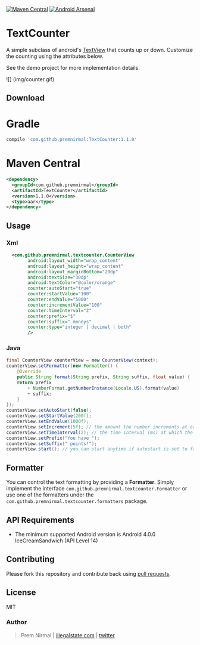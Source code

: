 [![Maven Central](https://maven-badges.herokuapp.com/maven-central/com.github.premnirmal/TextCounter/badge.png)](http://search.maven.org/#artifactdetails|com.github.premnirmal|TextCounter|1.0.1|)
[![Android Arsenal](https://img.shields.io/badge/Android%20Arsenal-TextCounter-brightgreen.svg?style=flat)](https://android-arsenal.com/details/1/1140)

# TextCounter

A simple subclass of android's [TextView](http://developer.android.com/reference/android/widget/TextView.html) that counts up or down.
Customize the counting using the attributes below.

See the demo project for more implementation details.

![] (img/counter.gif)

## Download

# Gradle

``` groovy
compile 'com.github.premnirmal:TextCounter:1.1.0'
```

# Maven Central

``` xml
<dependency>
  <groupId>com.github.premnirmal</groupId>
  <artifactId>TextCounter</artifactId>
  <version>1.1.0</version>
  <type>aar</type>
</dependency>
```

## Usage

### Xml

``` xml
  <com.github.premnirmal.textcounter.CounterView
        android:layout_width="wrap_content"
        android:layout_height="wrap_content"
        android:layout_marginBottom="20dp"
        android:textSize="30dp"
        android:textColor="@color/orange"
        counter:autoStart="true"
        counter:startValue="100"
        counter:endValue="5000"
        counter:incrementValue="100"
        counter:timeInterval="2"
        counter:prefix="$"
        counter:suffix=" moneys"
        counter:type="integer | decimal | both"
        />
```

### Java

``` java
final CounterView counterView = new CounterView(context);
counterView.setFormatter(new Formatter() {
    @Override
    public String format(String prefix, String suffix, float value) {
    return prefix 
        + NumberFormat.getNumberInstance(Locale.US).format(value) 
        + suffix;
    }
});
counterView.setAutoStart(false);
counterView.setStartValue(200f);
counterView.setEndValue(1000f);
counterView.setIncrement(5f); // the amount the number increments at each time interval
counterView.setTimeInterval(2); // the time interval (ms) at which the text changes
counterView.setPrefix("You have ");
counterView.setSuffix(" points!");
counterView.start(); // you can start anytime if autostart is set to false
```

## Formatter

You can control the text formatting by providing a **Formatter**. Simply implement the interface `com.github.premnirmal.textcounter.Formatter` or use one of the formatters under the `com.github.premnirmal.textcounter.formatters` package.

## API Requirements

- The minimum supported Android version is Android 4.0.0 IceCreamSandwich (API Level 14)

## Contributing

Please fork this repository and contribute back using [pull requests](https://github.com/premnirmal/TextCounter/pulls).

## License

MIT

### Author

> Prem Nirmal | [illegalstate.com](http://illegalstate.com/) | [twitter](https://twitter.com/premnirmal88)
